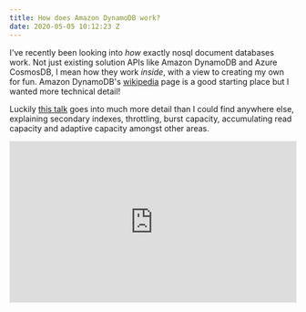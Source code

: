 ```yaml
---
title: How does Amazon DynamoDB work?
date: 2020-05-05 10:12:23 Z
---
```


I've recently been looking into _how_ exactly nosql document databases work. Not just existing solution APIs like Amazon DynamoDB and Azure CosmosDB, I mean how they work _inside_, with a view to creating my own for fun. Amazon DynamoDB's [wikipedia](https://en.wikipedia.org/wiki/Amazon_DynamoDB) page is a good starting place but I wanted more technical detail!

Luckily [this talk](https://www.youtube.com/watch?v=yvBR71D0nAQ) goes into much more detail than I could find anywhere else, explaining secondary indexes, throttling, burst capacity, accumulating read capacity and adaptive capacity amongst other areas.

<style>.embed-container { position: relative; padding-bottom: 56.25%; height: 0; overflow: hidden; max-width: 100%; margin-bottom: 1em; } .embed-container iframe, .embed-container object, .embed-container embed { position: absolute; top: 0; left: 0; width: 100%; height: 100%; }</style><div class='embed-container'><iframe src='https://www.youtube.com/embed//yvBR71D0nAQ' frameborder='0' allowfullscreen></iframe></div>
